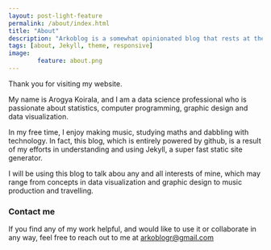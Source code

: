 ```yaml
---
layout: post-light-feature
permalink: /about/index.html
title: "About"
description: "Arkoblog is a somewhat opinionated blog that rests at the intersection of data, technology and society." 
tags: [about, Jekyll, theme, responsive]
image: 
        feature: about.png
---
```


Thank you for visiting my website.

My name is Arogya Koirala, and I am a data science professional who is passionate about statistics, computer programming, graphic design and data visualization. 

In my free time, I enjoy making music, studying maths and dabbling with technology. In fact, this blog, which is entirely powered by github, is a result of my efforts in understanding and using Jekyll, a super fast static site generator. 

I will be using this blog to talk abou any and all interests of mine, which may range from concepts in data visualization and graphic design to music production and travelling. 

### Contact me

If you find any of my work helpful, and would like to use it or collaborate in any way, feel free to reach out to me at [arkoblogr@gmail.com](mailto:arkoblogr@gmail.com)

